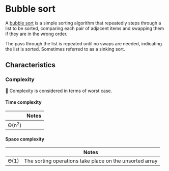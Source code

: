 # Bubble sort
A [bubble sort](https://en.wikipedia.org/wiki/Bubble_sort) is a simple sorting algorithm that repeatedly steps through a list to be sorted, comparing each pair of adjacent items and swapping them if they are in the wrong order.

The pass through the list is repeated until no swaps are needed, indicating the list is sorted. Sometimes referred to as a sinking sort.

## Characteristics
### Complexity
🔔 Complexity is considered in terms of worst case.

#### Time complexity
| |Notes
|- |-
|Θ(n<sup>2</sup>) |

#### Space complexity
| |Notes
|- |-
|Θ(1) |The sorting operations take place on the unsorted array